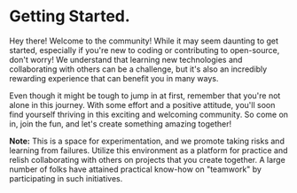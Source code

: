 # Getting Started.

Hey there! Welcome to the community! While it may seem daunting to get started, especially if you're new to coding or contributing to open-source, don't worry! We understand that learning new technologies and collaborating with others can be a challenge, but it's also an incredibly rewarding experience that can benefit you in many ways.

Even though it might be tough to jump in at first, remember that you're not alone in this journey. With some effort and a positive attitude, you'll soon find yourself thriving in this exciting and welcoming community. So come on in, join the fun, and let's create something amazing together!

**Note:** This is a space for experimentation, and we promote taking risks and learning from failures. Utilize this environment as a platform for practice and relish collaborating with others on projects that you create together. A large number of folks have attained practical know-how on "teamwork" by participating in such initiatives.